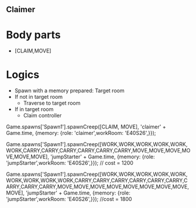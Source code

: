 ## Claimer

# Body parts
- [CLAIM,MOVE]

# Logics
- Spawn with a memory prepared: Target room
- If not in target room
    - Traverse to target room
- If in target room
    - Claim controller



Game.spawns['Spawn1'].spawnCreep([CLAIM, MOVE], 'claimer' + Game.time, {memory: {role: 'claimer',workRoom: 'E40S26',}});


Game.spawns['Spawn1'].spawnCreep([WORK,WORK,WORK,WORK,WORK,WORK,CARRY,CARRY,CARRY,CARRY,CARRY,CARRY,MOVE,MOVE,MOVE,MOVE,MOVE,MOVE], 'jumpStarter' + Game.time, {memory: {role: 'jumpStarter',workRoom: 'E40S26',}});    // cost = 1200

Game.spawns['Spawn1'].spawnCreep([WORK,WORK,WORK,WORK,WORK,WORK,WORK,WORK,WORK,CARRY,CARRY,CARRY,CARRY,CARRY,CARRY,CARRY,CARRY,CARRY,MOVE,MOVE,MOVE,MOVE,MOVE,MOVE,MOVE,MOVE,MOVE], 'jumpStarter' + Game.time, {memory: {role: 'jumpStarter',workRoom: 'E40S26',}});   //cost = 1800